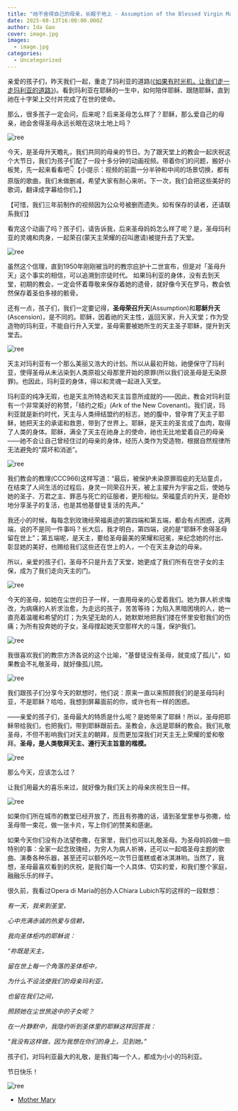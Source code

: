 ```yaml
---
title: "祂不舍得自己的母亲，长眠于地上 - Assumption of the Blessed Virgin Mary"
date: 2025-08-13T16:00:00.000Z
author: Ida Gao
cover: image.jpg
images:
  - image.jpg
categories:
  - Uncategorized
---
```


亲爱的孩子们，昨天我们一起，重走了玛利亚的道路([《](https://www.urloveinme.com/post/the-way-of-mary)[如果有时光机，让我们走一走玛利亚的道路](https://www.urloveinme.com/post/the-way-of-mary)[》](https://www.urloveinme.com/post/the-way-of-mary))。看到玛利亚在耶稣的一生中，如何陪伴耶稣、跟随耶稣，直到祂在十字架上交付并完成了在世的使命。

<!--more-->

  

那么，很多孩子一定会问，后来呢？后来圣母怎么样了？耶稣，那么爱自己的母亲，祂会舍得圣母永远长眠在这块土地上吗？

![ree](https://static.wixstatic.com/media/ec8b63_627cd21b52f9438298777214d88dc55e~mv2.jpg)

  

今天，是圣母升天瞻礼，我们共同的母亲的节日。为了跟天堂上的教会一起庆祝这个大节日，我们为孩子们配了一段十多分钟的动画视频。带着你们的问题，搬好小板凳，先一起来看看吧👇【小提示：视频的前面一分半钟和中间的场景切换，都有原版的歌曲，我们未做删减，希望大家有耐心来听。下一次，我们会把这些美好的歌词，翻译成字幕给你们。】

  

【可惜，我们三年前制作的视频因为公众号被删而遗失。如有保存的读者，还请联系我们】

  

看完这个动画了吗？孩子们，请告诉我，后来圣母妈妈怎么样了呢？是，圣母玛利亚的灵魂和肉身，一起荣召(蒙天主荣耀的召叫邀请)被提升去了天堂。

  

![ree](https://static.wixstatic.com/media/ec8b63_cc717b1f234d4510be98b0d06950d5e3~mv2.jpg)

  

虽然这个信理，直到1950年刚刚被当时的教宗庇护十二世宣布，但是对「圣母升天」这个事实的相信，可以追溯到宗徒时代。 如果玛利亚的身体，没有去到天堂，初期的教会，一定会怀着尊敬来保存着她的遗骨，就好像今天在罗马，教会依然保存着圣伯多禄的骸骨。

  

还有一点，孩子们，我们一定要记得，**圣母荣召升天**(Assumption)和**耶稣升天**(Ascension)，是不同的。耶稣，因着祂的天主性，返回天家，升入天堂；作为受造物的玛利亚，不能自行升入天堂，圣母需要被她所生的天主圣子耶稣，提升到天堂去。

  

![ree](https://static.wixstatic.com/media/ec8b63_0a01f64d03c64a36b61793dcc2499a77~mv2.jpg)

  

天主对玛利亚有一个那么美丽又浩大的计划。所以从最初开始，祂便保守了玛利亚，使得圣母从未沾染到人类原祖父母那里开始的原罪(所以我们说圣母是无染原罪)。也因此，玛利亚的身体，得以和灵魂一起进入天堂。  

玛利亚的纯净无瑕，也是天主所特选和天主旨意所成就的——因此，教会对玛利亚有一个非常美好的称赞，「结约之柜」(Ark of the New Covenant)。我们说，玛利亚就是新约时代，天主与人类缔结盟约的标志，她的腹中，曾孕育了天主子耶稣，她把天主的承诺和救恩，带到了世界上。耶稣，是天主的圣言成了血肉，取得了人类的身体。耶稣，满全了天主在祂身上的使命，祂也无比地爱着自己的母亲——祂不会让自己曾经住过的母亲的身体，经历人类作为受造物，根据自然规律所无法避免的“腐坏和消逝”。

  

![ree](https://static.wixstatic.com/media/ec8b63_ba0629b3b6de4be7a793902ca6cd94fa~mv2.jpg)

我们教会的教理(CCC966)这样写道：“最后，被保护未染原罪瑕疵的无玷童贞，在结束了人间生活的过程后，身灵一同荣召升天，被上主擢升为宇宙之后，使她与她的圣子、万君之主、罪恶与死亡的征服者，更形相似。荣福童贞的升天，是奇妙地分享圣子的复活，也是其他基督徒复活的先声。”

  

我还小的时候，每每念到玫瑰经荣福奥迹的第四端和第五端，都会有点困惑，这两端，说的不是同一件事吗？长大后，我才明白，第四端，说的是“耶稣不舍得圣母留在世上”；第五端呢，是天主，要给圣母最美的荣耀和冠冕，来纪念她的付出、彰显她的美好，也赐给我们这些还在世上的人，一个在天主身边的母亲。  

所以，亲爱的孩子们，圣母不只是升去了天堂，她更成了我们所有在世子女的主保，成为了我们走向天主的门。

  

![ree](https://static.wixstatic.com/media/ec8b63_f21b1916fa3d45d29cf30bb9c28e6242~mv2.jpg)

  

今天的圣母，如她在尘世的日子一样，一直用母亲的心爱着我们。她为罪人祈求悔改，为病痛的人祈求治愈，为走远的孩子，苦苦等待；为陷入黑暗困境的人，她一直亮着温暖和希望的灯；为失望无助的人，她默默地把我们搂在怀里安慰我们的伤痛；为所有投奔她的子女，圣母撑起她天空那样大的斗篷，保护我们。

  

![ree](https://static.wixstatic.com/media/ec8b63_7216f2848646491fa073eba6673527c9~mv2.jpg)

  

我很喜欢我们的教宗方济各说的这个比喻，"基督徒没有圣母，就变成了孤儿"，如果教会不礼敬圣母，就好像孤儿院。

  

![ree](https://static.wixstatic.com/media/ec8b63_fe10abed54334f8e803ac343854882f8~mv2.jpg)

  

我们跟孩子们分享今天的默想时，他们说：原来一直以来照顾我们的是圣母玛利亚，不是耶稣？哈哈，我想到屏幕面前的你，或许也有一样的困惑。

  

——亲爱的孩子们，圣母最大的特质是什么呢？是她带来了耶稣！所以，圣母把耶稣带给我们，也把我们，带到耶稣跟前去。圣教会，永远是耶稣的教会。我们礼敬圣母，不但不影响我们对天主的朝拜，反而更加深我们对天主无上荣耀的爱和敬拜。**圣母，是人类敬拜天主、遵行天主旨意的楷模。**

![ree](https://static.wixstatic.com/media/ec8b63_965813c0abc8486d8399e3935f7481ee~mv2.jpg)

那么今天，应该怎么过？

  

让我们用最大的喜乐来过，就好像为我们天上的母亲庆祝生日一样。

![ree](https://static.wixstatic.com/media/ec8b63_4190d81ce18746cba761ce6ee8f10f68~mv2.jpg)

如果你们所在城市的教堂已经开放了，而且有弥撒的话，请到圣堂里参与弥撒，给圣母带一束花，做一张卡片，写上你们的赞美和感谢。  

如果今天你们没有办法望弥撒，在家里，我们也可以礼敬圣母。为圣母妈妈做一些特别的事：全家一起念玫瑰经，为穷人为病人祈祷，还可以一起唱圣母主题的歌曲、演奏各种乐器，甚至还可以额外吃一次节日蛋糕或者冰淇淋哟。当然了，我想，圣母最喜欢看到的庆祝，是我们每一个人具体、切实的爱，和我们整个家庭，融融乐乐的样子。  

很久前，我看过Opera di Maria的创办人Chiara Lubich写的这样的一段默想：

  

_有一天，我来到圣堂，_

_心中充满赤诚的热爱与信赖，_

_我向圣体柜内的耶稣说：_

_“祢既是天主，_

_留在世上每一个角落的圣体柜中，_

_为什么不设法使我们的母亲玛利亚，_

_也留在我们之间，_

_照顾她在尘世旅途中的子女呢？_

  

_在一片静默中，我隐约听到圣体里的耶稣这样回答我：_

_“我没有这样做，因为我想在你们的身上，见到她。”_

  

孩子们，对玛利亚最大的礼敬，是我们每一个人，都成为小小的玛利亚。

  

节日快乐！

![ree](https://static.wixstatic.com/media/ec8b63_88e284b1f0be4abfbb32f45eedd047ca~mv2.jpg)

  

*   [Mother Mary](https://www.urloveinme.com/首頁/categories/mother-mary)
